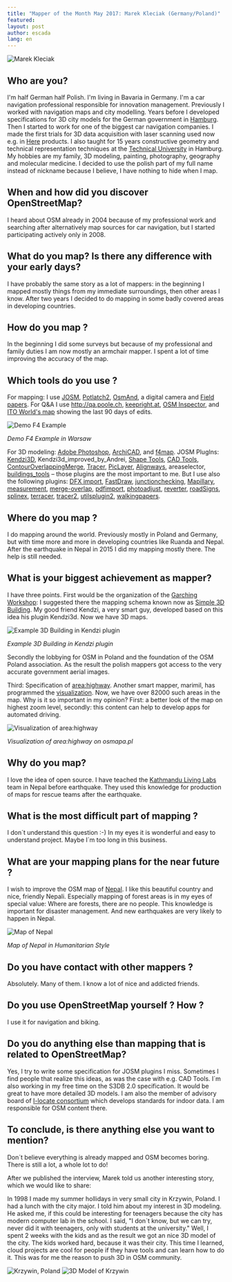 ```yaml
---
title: "Mapper of the Month May 2017: Marek Kleciak (Germany/Poland)"
featured: 
layout: post
author: escada
lang: en
---
```



![Marek Kleciak](http://www.openstreetmap.org/attachments/users/images/000/338/611/large/bc2dcb86cd4ba99f45ed526e755a8014.jpg)

## Who are you?
I'm half German half Polish. I'm living in Bavaria in Germany. I'm a car navigation professional responsible for innovation management. Previously I worked with navigation maps and city modelling. Years before I developed specifications for 3D city models for the German government in [Hamburg](http://www.openstreetmap.org/relation/2618040). Then I started to work for one of the biggest car navigation companies. 
I made the first trials for 3D data acquisition with laser scanning used now e.g. in [Here](https://here.com/en) products. I also taught for 15 years constructive geometry and technical representation techniques at the [Technical University](https://www.tuhh.de/alt/tuhh/startpage.html) in Hamburg.
My hobbies are my family, 3D modeling, painting, photography, geography and molecular medicine.
I decided to use the polish part of my full name instead of nickname because I believe, I have nothing to hide when I map.

## When and how did you discover OpenStreetMap?
I heard about OSM already in 2004 because of my professional work and searching after alternatively map sources for car navigation, but  I started participating actively only in 2008.

## What do you map? Is there any difference with your early days?
I have probably the same story as a lot of mappers: in the beginning I mapped mostly things from my immediate surroundings, then other areas I know.  After two years I decided to do mapping in some badly covered areas in developing countries.

## How do you map ?
In the beginning I did some surveys but because of my professional and family duties I am now mostly an armchair mapper. I spent a lot of time  improving the accuracy of the  map.

## Which tools do you use ?
For mapping: I use [JOSM](josm.openstreetmap.de), [Potlatch2](https://wiki.openstreetmap.org/wiki/Potlatch_2), [OsmAnd](https://wiki.openstreetmap.org/wiki/Potlatch_2), a digital camera and [Field papers](https://wiki.openstreetmap.org/wiki/Potlatch_2).
For Q&A I use http://qa.poole.ch, [keepright.at](https://www.keepright.at/), [OSM Inspector](http://tools.geofabrik.de/osmi/), and [ITO World's map]( http://product.itoworld.com/map/129?lon=85.40441&lat=27.82368&zoom=9&open_sidebar=clickthrough_wrapper&fullscreen=true) showing the last 90 days of edits.

![Demo F4 Example](https://photos.smugmug.com/OSM/Screenshots/Mapper-in-the-Spotlight/Marek-Kleciak/i-PrZNxmq/0/58d61e20/L/Screen%20Shot%202017-05-19%20at%2022.37.25-L.png)

*Demo F4 Example in Warsaw*

For 3D modeling: [Adobe Photoshop](https://en.wikipedia.org/wiki/Adobe_Photoshop), [ArchiCAD](https://en.wikipedia.org/wiki/ArchiCAD), and [f4map](http://demo.f4map.com/#camera.theta=0.9).
JOSM PlugIns: [Kendzi3D](https://wiki.openstreetmap.org/wiki/JOSM/Plugins/Kendzi3D), Kendzi3d_improved_by_Andrei, [Shape Tools](https://wiki.openstreetmap.org/wiki/JOSM/Plugins/ShapeTools), [CAD Tools](https://wiki.openstreetmap.org/wiki/JOSM/Plugins/CADTools), [ContourOverlappingMerge](https://wiki.openstreetmap.org/wiki/JOSM/Plugins/ContourOverlappingMerge), [Tracer](https://wiki.openstreetmap.org/wiki/JOSM/Plugins/Tracer), [PicLayer](https://wiki.openstreetmap.org/wiki/JOSM/Plugins/PicLayer), [Alignways](https://wiki.openstreetmap.org/wiki/JOSM/Plugins/AlignWayS), areaselector, [buildings_tools](https://wiki.openstreetmap.org/wiki/JOSM/Plugins/BuildingsTools) – those plugins are the most  important to me. But I use also the following plugins:  [DFX import](https://wiki.openstreetmap.org/wiki/JOSM/Plugins/DXF_import), [FastDraw](https://wiki.openstreetmap.org/wiki/JOSM/Plugins/FastDraw), [junctionchecking](https://wiki.openstreetmap.org/wiki/JOSM/Plugins/JunctionChecking),  [Mapillary](https://wiki.openstreetmap.org/wiki/JOSM/Plugins/Mapillary), [measurement](https://wiki.openstreetmap.org/wiki/JOSM/Plugins/measurement), [merge-overlap](https://github.com/openstreetmap/josm-plugins/tree/master/merge-overlap), [pdfimport](https://github.com/openstreetmap/josm-plugins/tree/master/pdfimport), [photoadjust](https://wiki.openstreetmap.org/wiki/JOSM/Plugins/PhotoAdjust),  [reverter](https://wiki.openstreetmap.org/wiki/JOSM/Plugins/Reverter), [roadSigns](https://wiki.openstreetmap.org/wiki/JOSM/Plugins/RoadSigns), [splinex](https://wiki.openstreetmap.org/wiki/JOSM/Plugins/Splinex), [terracer](https://wiki.openstreetmap.org/wiki/JOSM/Plugins/Terracer), [tracer2](https://wiki.openstreetmap.org/wiki/JOSM/Plugins/Tracer2), [utilsplugin2](https://wiki.openstreetmap.org/wiki/JOSM/Plugins/utilsplugin2), [walkingpapers](https://wiki.openstreetmap.org/wiki/JOSM/Plugins/WalkingPapers).

## Where do you map ?
I do mapping around the world. Previously mostly in Poland and Germany, but with time more and more in developing countries like Ruanda and Nepal. After the earthquake in Nepal in 2015 I did my mapping mostly there. The help is still needed.

## What is your biggest achievement as mapper?
I have three points. First would be the organization of the [Garching Workshop](https://wiki.openstreetmap.org/wiki/2nd_3D_Workshop_Garching/Agenda): I suggested there the mapping schema known now as [Simple 3D Building](https://wiki.openstreetmap.org/wiki/Simple_3D_buildings). My good friend Kendzi, a very smart guy, developed based on this idea his plugin Kendzi3d. Now we have 3D maps.

![Example 3D Building in Kendzi plugin](https://wiki.openstreetmap.org/w/images/5/58/88915622.png)

*Example 3D Building in Kendzi plugin*

Secondly the lobbying for OSM in Poland and the foundation of the OSM Poland association. As the result the polish mappers got access to the very accurate government aerial images.

Third: Specification of [area:highway](https://wiki.openstreetmap.org/wiki/Proposed_features/area:highway). Another smart mapper, marimil, has programmed the [visualization]( http://osmapa.pl/w/area/?lat=53.44252&lon=14.54771&zoom=19&ol=PEFGABR). Now, we have over 82000 such areas in the map. Why is it so important in my opinion? First: a better look of the map on highest zoom level, secondly: this content can help to develop apps for automated driving.

![Visualization of area:highway](https://photos.smugmug.com/OSM/Screenshots/Mapper-in-the-Spotlight/Marek-Kleciak/i-c9TzKQ5/0/e698a28e/L/Screen%20Shot%202017-05-19%20at%2022.25.27-L.png)

*Visualization of area:highway on osmapa.pl*

## Why do you map?
I love the idea of open source. I have teached the [Kathmandu Living Labs](http://www.kathmandulivinglabs.org/) team in Nepal before earthquake. They used this knowledge for production of maps for rescue teams after the earthquake.

## What is the most difficult part of mapping ?
I don´t understand this question :-) In my eyes it is wonderful and easy to understand project. Maybe I´m too long in this business.

## What are your mapping plans for the near future ?
I wish to improve the OSM map of [Nepal](http://www.openstreetmap.org/relation/184633#map=7/28.425/84.133). I like this beautiful country and nice, friendly Nepali.
Especially mapping of forest areas is in my eyes of special value: Where are forests, there are no people. This knowledge is important for disaster management. And new earthquakes are  very likely to happen in Nepal.

![Map of Nepal](https://photos.smugmug.com/OSM/Screenshots/Mapper-in-the-Spotlight/Marek-Kleciak/i-PJVNttm/0/a5859a6f/L/Screen%20Shot%202017-05-19%20at%2022.43.04-L.png)

*Map of Nepal in Humanitarian Style*

## Do you have contact with other mappers ?
 Absolutely. Many of them. I know a lot of nice and addicted friends.

## Do you use OpenStreetMap yourself ? How ?
I use it for navigation and biking.

## Do you do anything else than mapping that is related to OpenStreetMap?

Yes, I try to write some specification for JOSM plugins I miss. Sometimes I find people that realize this ideas, as was the case with e.g. CAD Tools. I´m also working in my free time on the S3DB 2.0 specification. It would be great to have more detailed 3D models. I am also the member of advisory board of [I-locate consortium](http://www.i-locate.eu/) which develops standards for indoor data. I am responsible for OSM content there.

## To conclude, is there anything else you want to mention?

Don´t believe everything is already mapped and OSM becomes boring. There is still a lot, a whole lot to do!


After we published the interview, Marek told us another interesting story, which we would like to share:

In 1998 I made my summer hollidays in very small city in Krzywin, Poland. I had a lunch with the city major. I told him about my interest in 3D modeling. 
He asked me, if this could be interesting for teenagers because the city has modern computer lab in the school.  I said, "I don´t know, but we can try, never did it with teenagers, only with students at the university." Well, I spent 2 weeks with the kids and as the result we got an nice 3D model of the city.
The kids worked hard, because it was their city. This time I learned, cloud projects are cool for people if they have tools and can learn how to do it. This was for me the reason to push 3D in OSM community. 

![Krzywin, Poland](https://photos.smugmug.com/OSM/Screenshots/Mapper-in-the-Spotlight/Marek-Kleciak/i-RkGWRxX/0/74c21b80/L/Planmiasta-L.gif)
![3D Model of Krzywin](https://photos.smugmug.com/OSM/Screenshots/Mapper-in-the-Spotlight/Marek-Kleciak/i-8PvDjj7/0/2b50a00c/L/Miasto3%20jpg-L.jpg)
